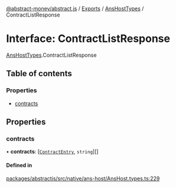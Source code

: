 [@abstract-money/abstract.js](../README.md) / [Exports](../modules.md) / [AnsHostTypes](../modules/AnsHostTypes.md) / ContractListResponse

# Interface: ContractListResponse

[AnsHostTypes](../modules/AnsHostTypes.md).ContractListResponse

## Table of contents

### Properties

- [contracts](AnsHostTypes.ContractListResponse.md#contracts)

## Properties

### contracts

• **contracts**: [[`ContractEntry`](AnsHostTypes.ContractEntry.md), `string`][]

#### Defined in

[packages/abstractjs/src/native/ans-host/AnsHost.types.ts:229](https://github.com/Abstract-OS/abstract.js/blob/c46b309/packages/abstractjs/src/native/ans-host/AnsHost.types.ts#L229)
